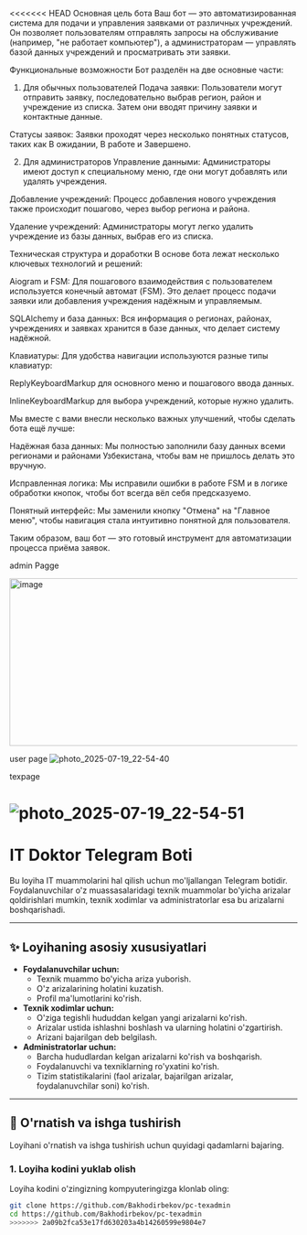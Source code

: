 <<<<<<< HEAD
Основная цель бота
Ваш бот — это автоматизированная система для подачи и управления заявками от различных учреждений. Он позволяет пользователям отправлять запросы на обслуживание (например, "не работает компьютер"), а администраторам — управлять базой данных учреждений и просматривать эти заявки.

Функциональные возможности
Бот разделён на две основные части:

1. Для обычных пользователей
Подача заявки: Пользователи могут отправить заявку, последовательно выбрав регион, район и учреждение из списка. Затем они вводят причину заявки и контактные данные.

Статусы заявок: Заявки проходят через несколько понятных статусов, таких как В ожидании, В работе и Завершено.

2. Для администраторов
Управление данными: Администраторы имеют доступ к специальному меню, где они могут добавлять или удалять учреждения.

Добавление учреждений: Процесс добавления нового учреждения также происходит пошагово, через выбор региона и района.

Удаление учреждений: Администраторы могут легко удалить учреждение из базы данных, выбрав его из списка.

Техническая структура и доработки
В основе бота лежат несколько ключевых технологий и решений:

Aiogram и FSM: Для пошагового взаимодействия с пользователем используется конечный автомат (FSM). Это делает процесс подачи заявки или добавления учреждения надёжным и управляемым.

SQLAlchemy и база данных: Вся информация о регионах, районах, учреждениях и заявках хранится в базе данных, что делает систему надёжной.

Клавиатуры: Для удобства навигации используются разные типы клавиатур:

ReplyKeyboardMarkup для основного меню и пошагового ввода данных.

InlineKeyboardMarkup для выбора учреждений, которые нужно удалить.

Мы вместе с вами внесли несколько важных улучшений, чтобы сделать бота ещё лучше:

Надёжная база данных: Мы полностью заполнили базу данных всеми регионами и районами Узбекистана, чтобы вам не пришлось делать это вручную.

Исправленная логика: Мы исправили ошибки в работе FSM и в логике обработки кнопок, чтобы бот всегда вёл себя предсказуемо.

Понятный интерфейс: Мы заменили кнопку "Отмена" на "Главное меню", чтобы навигация стала интуитивно понятной для пользователя.

Таким образом, ваш бот — это готовый инструмент для автоматизации процесса приёма заявок.




admin Pagge 


<img width="550" height="293" alt="image" src="https://github.com/user-attachments/assets/a88a88e1-7ff5-4a57-bac0-9ea46379bea4" />


user page
![photo_2025-07-19_22-54-40](https://github.com/user-attachments/assets/c83365c8-1e2c-4b0c-afec-2045a49928f7)

texpage 

![photo_2025-07-19_22-54-51](https://github.com/user-attachments/assets/1882c070-a0dd-43db-b905-ee24bfc6f726)
=======
# IT Doktor Telegram Boti

Bu loyiha IT muammolarini hal qilish uchun mo'ljallangan Telegram botidir. Foydalanuvchilar o'z muassasalaridagi texnik muammolar bo'yicha arizalar qoldirishlari mumkin, texnik xodimlar va administratorlar esa bu arizalarni boshqarishadi.

---

## ✨ Loyihaning asosiy xususiyatlari

- **Foydalanuvchilar uchun:**
    - Texnik muammo bo'yicha ariza yuborish.
    - O'z arizalarining holatini kuzatish.
    - Profil ma'lumotlarini ko'rish.
- **Texnik xodimlar uchun:**
    - O'ziga tegishli hududdan kelgan yangi arizalarni ko'rish.
    - Arizalar ustida ishlashni boshlash va ularning holatini o'zgartirish.
    - Arizani bajarilgan deb belgilash.
- **Administratorlar uchun:**
    - Barcha hududlardan kelgan arizalarni ko'rish va boshqarish.
    - Foydalanuvchi va texniklarning ro'yxatini ko'rish.
    - Tizim statistikalarini (faol arizalar, bajarilgan arizalar, foydalanuvchilar soni) ko'rish.

---

## 🚀 O'rnatish va ishga tushirish

Loyihani o'rnatish va ishga tushirish uchun quyidagi qadamlarni bajaring.

### 1. Loyiha kodini yuklab olish

Loyiha kodini o'zingizning kompyuteringizga klonlab oling:

```bash
git clone https://github.com/Bakhodirbekov/pc-texadmin
cd https://github.com/Bakhodirbekov/pc-texadmin
>>>>>>> 2a09b2fca53e17fd630203a4b14260599e9804e7
